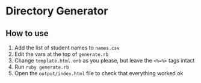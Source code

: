 # Directory Generator

## How to use

1. Add the list of student names to `names.csv`
2. Edit the vars at the top of `generate.rb`
3. Change `template.html.erb` as you please, but leave the `<%=%>` tags intact
4. Run `ruby generate.rb`
5. Open the `output/index.html` file to check that everything worked ok
